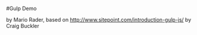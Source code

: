 #Gulp Demo

by Mario Rader, based on http://www.sitepoint.com/introduction-gulp-js/ by Craig Buckler

